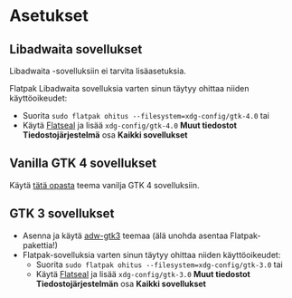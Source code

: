 # Asetukset

## Libadwaita sovellukset

Libadwaita -sovelluksiin ei tarvita lisäasetuksia.

Flatpak Libadwaita sovelluksia varten sinun täytyy ohittaa niiden käyttöoikeudet:

- Suorita `sudo flatpak ohitus --filesystem=xdg-config/gtk-4.0` tai
- Käytä [Flatseal](https://github.com/tchx84/Flatseal) ja lisää `xdg-config/gtk-4.0` **Muut tiedostot** **Tiedostojärjestelmä** osa **Kaikki sovellukset**

## Vanilla GTK 4 sovellukset

Käytä [tätä opasta](https://github.com/lassekongo83/adw-gtk3/blob/main/gtk4.md) teema vanilja GTK 4 sovelluksiin.

## GTK 3 sovellukset

- Asenna ja käytä [adw-gtk3](https://github.com/lassekongo83/adw-gtk3#readme) teemaa (älä unohda asentaa Flatpak-pakettia!)
- Flatpak-sovelluksia varten sinun täytyy ohittaa niiden käyttöoikeudet:
  - Suorita `sudo flatpak ohitus --filesystem=xdg-config/gtk-3.0` tai
  - Käytä [Flatseal](https://github.com/tchx84/Flatseal) ja lisää `xdg-config/gtk-3.0` **Muut tiedostot** **Tiedostojärjestelmän** osa **Kaikki sovellukset**
